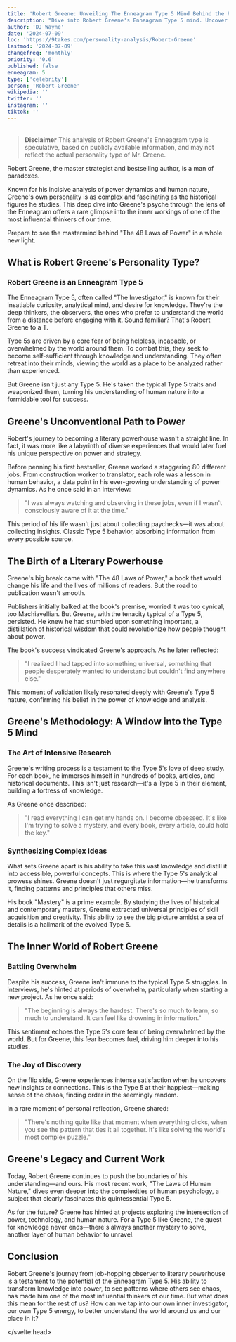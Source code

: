 ```yaml
---
title: 'Robert Greene: Unveiling The Enneagram Type 5 Mind Behind the Power'
description: "Dive into Robert Greene's Enneagram Type 5 mind. Uncover how this master strategist's analytical nature shapes his influential works on power"
author: 'DJ Wayne'
date: '2024-07-09'
loc: 'https://9takes.com/personality-analysis/Robert-Greene'
lastmod: '2024-07-09'
changefreq: 'monthly'
priority: '0.6'
published: false
enneagram: 5
type: ['celebrity']
person: 'Robert-Greene'
wikipedia: ''
twitter: ''
instagram: ''
tiktok: ''
---
```


<!--
    childhood and upbringing
    first big success
    style habits and quirks that relate to their personality type
    stressful moments in their life and how they handled them
    comfort- moments in their life where they are doing well and killing it

    48 laws of power

	https://www.youtube.com/shorts/Xm89eujMIpQ
	inside his mind

5

https://youtube.com/shorts/hJiW0YoVh1o?si=O1H9VMC_eM0NnEys

-->
<!-- // keywords:  -->

<script>
	import  PopCard  from "$lib/components/atoms/PopCard.svelte";
import BlogPurpose from '$lib/components/blog/BlogPurpose.svelte'
</script>

<div
	style="display: flex;
    justify-content: center;
    margin: 1rem 0;
	"
>
	<PopCard
		image={`/types/5s/${'Robert-Greene'}.webp`}
		enneagramType={5}
		showIcon={false}
		displayText="Robert Greene"
		subtext=""
	/>
</div>

> **Disclaimer** This analysis of Robert Greene's Enneagram type is speculative, based on publicly available information, and may not reflect the actual personality type of Mr. Greene.

<p class="firstLetter">Robert Greene, the master strategist and bestselling author, is a man of paradoxes.</p>

Known for his incisive analysis of power dynamics and human nature, Greene's own personality is as complex and fascinating as the historical figures he studies. This deep dive into Greene's psyche through the lens of the Enneagram offers a rare glimpse into the inner workings of one of the most influential thinkers of our time.

Prepare to see the mastermind behind "The 48 Laws of Power" in a whole new light.

## What is Robert Greene's Personality Type?

### Robert Greene is an Enneagram Type 5

The Enneagram Type 5, often called "The Investigator," is known for their insatiable curiosity, analytical mind, and desire for knowledge. They're the deep thinkers, the observers, the ones who prefer to understand the world from a distance before engaging with it. Sound familiar? That's Robert Greene to a T.

Type 5s are driven by a core fear of being helpless, incapable, or overwhelmed by the world around them. To combat this, they seek to become self-sufficient through knowledge and understanding. They often retreat into their minds, viewing the world as a place to be analyzed rather than experienced.

But Greene isn't just any Type 5. He's taken the typical Type 5 traits and weaponized them, turning his understanding of human nature into a formidable tool for success.

## Greene's Unconventional Path to Power

Robert's journey to becoming a literary powerhouse wasn't a straight line. In fact, it was more like a labyrinth of diverse experiences that would later fuel his unique perspective on power and strategy.

Before penning his first bestseller, Greene worked a staggering 80 different jobs. From construction worker to translator, each role was a lesson in human behavior, a data point in his ever-growing understanding of power dynamics. As he once said in an interview:

> "I was always watching and observing in these jobs, even if I wasn't consciously aware of it at the time."

This period of his life wasn't just about collecting paychecks—it was about collecting insights. Classic Type 5 behavior, absorbing information from every possible source.

## The Birth of a Literary Powerhouse

Greene's big break came with "The 48 Laws of Power," a book that would change his life and the lives of millions of readers. But the road to publication wasn't smooth.

Publishers initially balked at the book's premise, worried it was too cynical, too Machiavellian. But Greene, with the tenacity typical of a Type 5, persisted. He knew he had stumbled upon something important, a distillation of historical wisdom that could revolutionize how people thought about power.

The book's success vindicated Greene's approach. As he later reflected:

> "I realized I had tapped into something universal, something that people desperately wanted to understand but couldn't find anywhere else."

This moment of validation likely resonated deeply with Greene's Type 5 nature, confirming his belief in the power of knowledge and analysis.

## Greene's Methodology: A Window into the Type 5 Mind

### The Art of Intensive Research

Greene's writing process is a testament to the Type 5's love of deep study. For each book, he immerses himself in hundreds of books, articles, and historical documents. This isn't just research—it's a Type 5 in their element, building a fortress of knowledge.

As Greene once described:

> "I read everything I can get my hands on. I become obsessed. It's like I'm trying to solve a mystery, and every book, every article, could hold the key."

### Synthesizing Complex Ideas

What sets Greene apart is his ability to take this vast knowledge and distill it into accessible, powerful concepts. This is where the Type 5's analytical prowess shines. Greene doesn't just regurgitate information—he transforms it, finding patterns and principles that others miss.

His book "Mastery" is a prime example. By studying the lives of historical and contemporary masters, Greene extracted universal principles of skill acquisition and creativity. This ability to see the big picture amidst a sea of details is a hallmark of the evolved Type 5.

## The Inner World of Robert Greene

### Battling Overwhelm

Despite his success, Greene isn't immune to the typical Type 5 struggles. In interviews, he's hinted at periods of overwhelm, particularly when starting a new project. As he once said:

> "The beginning is always the hardest. There's so much to learn, so much to understand. It can feel like drowning in information."

This sentiment echoes the Type 5's core fear of being overwhelmed by the world. But for Greene, this fear becomes fuel, driving him deeper into his studies.

### The Joy of Discovery

On the flip side, Greene experiences intense satisfaction when he uncovers new insights or connections. This is the Type 5 at their happiest—making sense of the chaos, finding order in the seemingly random.

In a rare moment of personal reflection, Greene shared:

> "There's nothing quite like that moment when everything clicks, when you see the pattern that ties it all together. It's like solving the world's most complex puzzle."

## Greene's Legacy and Current Work

Today, Robert Greene continues to push the boundaries of his understanding—and ours. His most recent work, "The Laws of Human Nature," dives even deeper into the complexities of human psychology, a subject that clearly fascinates this quintessential Type 5.

As for the future? Greene has hinted at projects exploring the intersection of power, technology, and human nature. For a Type 5 like Greene, the quest for knowledge never ends—there's always another mystery to solve, another layer of human behavior to unravel.

## Conclusion

Robert Greene's journey from job-hopping observer to literary powerhouse is a testament to the potential of the Enneagram Type 5. His ability to transform knowledge into power, to see patterns where others see chaos, has made him one of the most influential thinkers of our time. But what does this mean for the rest of us? How can we tap into our own inner investigator, our own Type 5 energy, to better understand the world around us and our place in it?

<script type="application/ld+json">
{
  "@context": "http://schema.org",
  "@graph": [
    {
      "@type": "Article",
      "articleBody": "Robert Greene, the master strategist and bestselling author, is a man of paradoxes. Known for his incisive analysis of power dynamics and human nature, Greene's own personality is as complex and fascinating as the historical figures he studies. This deep dive into Greene's psyche through the lens of the Enneagram offers a rare glimpse into the inner workings of one of the most influential thinkers of our time. Prepare to see the mastermind behind 'The 48 Laws of Power' in a whole new light.",
      "author": {
        "@type": "Person",
        "name": "DJ Wayne",
        "sameAs": ["https://www.instagram.com/djwayne3/", "https://www.youtube.com/@djwayne3", "https://www.linkedin.com/in/davidtwayne/", "https://twitter.com/djwayne3"]
      },
      "dateModified": "2024-07-09",
      "datePublished": "2024-07-09",
      "description": "This blog post examines Robert Greene's personality through the lens of the Enneagram Type 5, exploring his upbringing, rise to fame, major accomplishments, and how he has approached his work and life.",
      "headline": "Unveiling the Mind of Robert Greene: The Enneagram 5 Behind the Power",
      "image": {
        "@type": "ImageObject",
        "height": 900,
        "url": "https://9takes.com/types/5s/Robert-Greene.webp",
        "width": 900
      },
      "mainEntityOfPage": {
        "@id": "https://9takes.com/personality-analysis/Robert-Greene",
        "@type": "WebPage"
      },
      "mentions": {
        "@type": "Person",
        "name": "Robert Greene",
        "sameAs": [
          "https://en.wikipedia.org/wiki/Robert_Greene_(American_author)",
          "https://www.goodreads.com/author/show/8147.Robert_Greene",
          "https://twitter.com/RobertGreene"
        ]
      },
      "publisher": {
        "@type": "Organization",
        "sameAs": ["https://www.instagram.com/9takesdotcom/", "https://twitter.com/9takesdotcom"],
        "logo": {
          "@type": "ImageObject",
          "url": "https://9takes.com/brand/aero.png"
        },
        "name": "9takes"
      }
    },
    {
      "@type": "FAQPage",
      "mainEntity": [
        {
          "@type": "Question",
          "name": "What is Robert Greene's Enneagram type?",
          "acceptedAnswer": {
            "@type": "Answer",
            "text": "Robert Greene is an Enneagram Type 5, also known as The Investigator or The Observer. Type 5s are characterized by their insatiable curiosity, analytical mind, and desire for knowledge. They often prefer to understand the world from a distance before engaging with it."
          }
        },
        {
          "@type": "Question",
          "name": "How did Robert Greene's diverse work experience influence his writing?",
          "acceptedAnswer": {
            "@type": "Answer",
            "text": "Before becoming an author, Greene worked 80 different jobs, from construction worker to translator. This diverse experience provided him with a wealth of observations on human behavior and power dynamics, which he later incorporated into his books. As he stated, 'I was always watching and observing in these jobs, even if I wasn't consciously aware of it at the time.'"
          }
        },
        {
          "@type": "Question",
          "name": "What is Robert Greene's writing process like?",
          "acceptedAnswer": {
            "@type": "Answer",
            "text": "Greene's writing process reflects his Enneagram Type 5 traits. He immerses himself in extensive research, reading hundreds of books and documents for each project. As he described it, 'I read everything I can get my hands on. I become obsessed. It's like I'm trying to solve a mystery, and every book, every article, could hold the key.'"
          }
        },
        {
          "@type": "Question",
          "name": "How does Robert Greene's Enneagram Type 5 personality manifest in his work?",
          "acceptedAnswer": {
            "@type": "Answer",
            "text": "As a Type 5, Greene excels at synthesizing complex ideas and finding patterns in vast amounts of information. This is evident in his books, where he distills historical and contemporary examples into accessible, powerful concepts about power, strategy, and human nature."
          }
        },
        {
          "@type": "Question",
          "name": "What are some lesser-known facts about Robert Greene?",
          "acceptedAnswer": {
            "@type": "Answer",
            "text": "Some lesser-known facts about Robert Greene include: 1) He has a background in classical studies from the University of Wisconsin-Madison. 2) He co-authored a book with rapper 50 Cent called 'The 50th Law'. 3) Greene practices Zen meditation, which he credits with helping him maintain focus and clarity in his work and personal life."
          }
        }
      ]
    }
  ]
}
</script>

</svelte:head>

<style lang="scss"></style>
